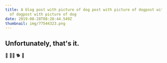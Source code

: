 ```yaml
---
title: A blog post with picture of dog post with picture of dogpost with picture
  of dogpost with picture of dog
date: 2019-08-28T08:28:44.549Z
thumbnail: img/77544323.png
---
```


## Unfortunately, that's it.

🦮 🐕‍🦺 🐕 🐩
